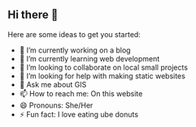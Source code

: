 ## Hi there 👋

<!--
**mariadlluzrodriguez/mariadlluzrodriguez** is a ✨ _special_ ✨ repository because its `README.md` (this file) appears on your GitHub profile.-->

Here are some ideas to get you started:

- 🔭 I’m currently working on a blog
- 🌱 I’m currently learning web development
- 👯 I’m looking to collaborate on local small projects
- 🤔 I’m looking for help with making static websites
- 💬 Ask me about GIS
- 📫 How to reach me: On this website
- 😄 Pronouns: She/Her
- ⚡ Fun fact: I love eating ube donuts

